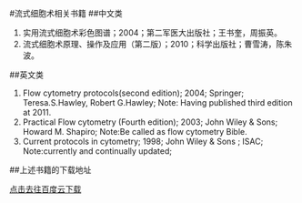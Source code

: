 #流式细胞术相关书籍
##中文类
1. 实用流式细胞术彩色图谱；2004；第二军医大出版社；王书奎，周振英。
2. 流式细胞术原理、操作及应用（第二版）；2010；科学出版社；曹雪涛，陈朱波。

##英文类
1. Flow cytometry protocols(second edition); 2004; Springer; Teresa.S.Hawley, Robert G.Hawley; Note: Having published third edition at 2011.
2. Practical Flow cytometry (Fourth edition); 2003; John Wiley & Sons; Howard M. Shapiro; Note:Be called as flow cytometry Bible.
3. Current protocols in cytometry; 1998; John Wiley & Sons ; ISAC; Note:currently and continually updated;

##上述书籍的下载地址

[点击去往百度云下载](http://pan.baidu.com/s/1c1JjNmo)
